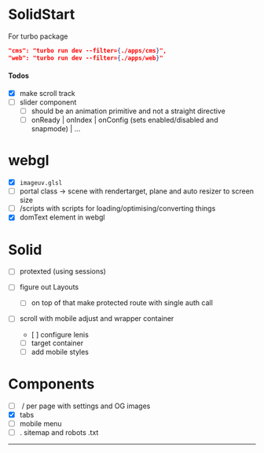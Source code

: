 # SolidStart

For turbo package

```json
"cms": "turbo run dev --filter={./apps/cms}",
"web": "turbo run dev --filter={./apps/web}"
```

#### Todos

- [x] make scroll track
- [ ] slider component
  - [ ] should be an animation primitive and not a straight directive
  - [ ] onReady | onIndex | onConfig (sets enabled/disabled and snapmode) | ...

# webgl

- [x] `imageuv.glsl`
- [ ] portal class -> scene with rendertarget, plane and auto resizer to screen size
- [ ] /scripts with scripts for loading/optimising/converting things
- [x] domText element in webgl

# Solid

- [ ] protexted (using sessions)
- [ ] figure out Layouts

  - [ ] on top of that make protected route with single auth call

- [ ] scroll with mobile adjust and wrapper container
  - [ ] configure lenis
  - [ ] target container
  - [ ] add mobile styles

# Components

- [ ] <Meta> / per page with settings and OG images
- [x] tabs
- [ ] mobile menu
- [ ] . sitemap and robots .txt

---
